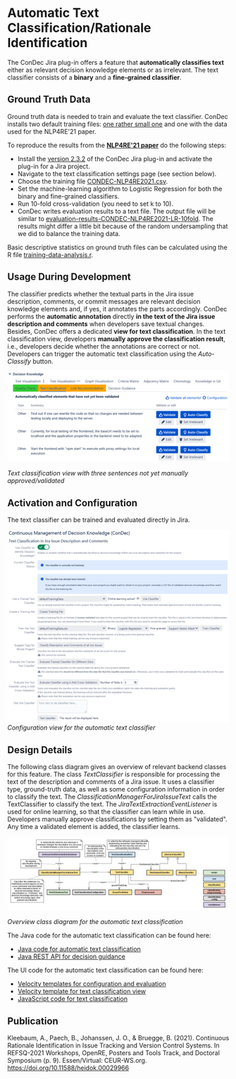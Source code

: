 # Automatic Text Classification/Rationale Identification

The ConDec Jira plug-in offers a feature that **automatically classifies text** either as relevant decision knowledge elements or as irrelevant.
The text classifier consists of a **binary** and a **fine-grained classifier**.

## Ground Truth Data
Ground truth data is needed to train and evaluate the text classifier.
ConDec installs two default training files: [one rather small one](../../src/main/resources/classifier/defaultTrainingData.csv) and one with the data used for the NLP4RE'21 paper.

To reproduce the results from the [**NLP4RE'21 paper**](http://ceur-ws.org/Vol-2857/nlp4re1.pdf) do the following steps:
- Install the [version 2.3.2](https://github.com/cures-hub/cures-condec-jira/releases/tag/v2.3.2) of the ConDec Jira plug-in and activate the plug-in for a Jira project.
- Navigate to the text classification settings page (see section below).
- Choose the training file [CONDEC-NLP4RE2021.csv](../../src/main/resources/classifier/CONDEC-NLP4RE2021.csv).
- Set the machine-learning algorithm to Logistic Regression for both the binary and fine-grained classifiers.
- Run 10-fold cross-validation (you need to set k to 10).
- ConDec writes evaluation results to a text file. 
The output file will be similar to [evaluation-results-CONDEC-NLP4RE2021-LR-10fold](evaluation-results-CONDEC-NLP4RE2021-LR-10fold.txt). 
The results might differ a little bit because of the random undersampling that we did to balance the training data.

Basic descriptive statistics on ground truth files can be calculated using the R file [training-data-analysis.r](training-data-analysis.r).

## Usage During Development
The classifier predicts whether the textual parts in the Jira issue description, comments, or commit messages are relevant decision knowledge elements and, 
if yes, it annotates the parts accordingly.
ConDec performs the **automatic annotation** directly **in the text of the Jira issue description and comments** when developers save textual changes.
Besides, ConDec offers a dedicated **view for text classification**.
In the text classification view, developers **manually approve the classification result**, i.e., 
developers decide whether the annotations are correct or not.
Developers can trigger the automatic text classification using the *Auto-Classify* button.

![Text classification view with three sentences not yet manually approved/validated](../screenshots/text_classification_view.png)

*Text classification view with three sentences not yet manually approved/validated*

## Activation and Configuration
The text classifier can be trained and evaluated directly in Jira.

![Configuration view for the automatic text classifier](../screenshots/config_automatic_text_classification.png)
*Configuration view for the automatic text classifier*

## Design Details
The following class diagram gives an overview of relevant backend classes for this feature.
The class *TextClassifier* is responsible for processing the text of the description and comments of a Jira issue. 
It uses a classifier type, ground-truth data, as well as some configuration information in order to classify the text. 
The *ClassificationManagerForJiraIssueText* calls the TextClassifier to classify the text. 
The *JiraTextExtractionEventListener* is used for online learning, so that the classifier can learn while in use. 
Developers manually approve classifications by setting them as "validated". 
Any time a validated element is added, the classifier learns.

![Overview class diagram](../diagrams/class_diagram_classification.png)

*Overview class diagram for the automatic text classification*

The Java code for the automatic text classification can be found here:

- [Java code for automatic text classification](../../src/main/java/de/uhd/ifi/se/decision/management/jira/classification)
- [Java REST API for decision guidance](../../src/main/java/de/uhd/ifi/se/decision/management/jira/rest/TextClassificationRest.java)

The UI code for the automatic text classification can be found here:

- [Velocity templates for configuration and evaluation](../../src/main/resources/templates/settings/classification)
- [Velocity template for text classification view](../../src/main/resources/templates/tabs/textClassification.vm)
- [JavaScript code for text classification](../../src/main/resources/js/classification)

## Publication
Kleebaum, A., Paech, B., Johanssen, J. O., & Bruegge, B. (2021). 
Continuous Rationale Identification in Issue Tracking and Version Control Systems. 
In REFSQ-2021 Workshops, OpenRE, Posters and Tools Track, and Doctoral Symposium (p. 9). 
Essen/Virtual: CEUR-WS.org. https://doi.org/10.11588/heidok.00029966
